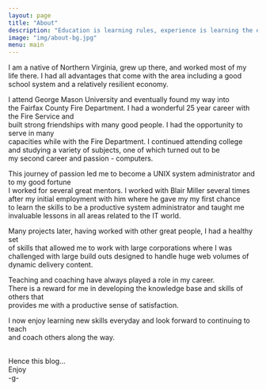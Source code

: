 ```yaml
---
layout: page
title: "About"
description: "Education is learning rules, experience is learning the exceptions"
image: "img/about-bg.jpg"
menu: main
---
```


<p class="introduction">I am a native of Northern Virginia, 
grew up there, and worked
most of my life there. I had all advantages that come with the area including a
good school system and a relatively resilient economy.</p>

I attend George Mason University and eventually found my way into  
the Fairfax County Fire Department. I had a wonderful 25 year career with
the Fire Service and  
built strong friendships with many good people. I had the opportunity to serve in many  
capacities while with the Fire Department. I continued attending college  
and studying a variety of subjects, one of which turned out to be  
my second career and passion - computers.

This journey of passion led me to become a UNIX system administrator and to my good fortune  
I worked for several great mentors. I worked with Blair Miller several times  
after my initial employment with him where he gave my my first chance  
to learn the skills to be a productive system administrator and taught me  
invaluable lessons in all areas related to the IT world.

Many projects later, having worked with other great people, I had a healthy set  
of skills that allowed me to work with large corporations where I was challenged
with large build outs designed to handle huge web volumes of dynamic delivery content.

Teaching and coaching have always played a role in my career.   
There is a reward for me in developing the knowledge base and skills of others that  
provides me with a productive sense of satisfaction.

I now enjoy learning new skills everyday and look forward to continuing to teach  
and coach others along the way. 


<br>
Hence this blog...
<br>
Enjoy
<br>
-g-
<br>

